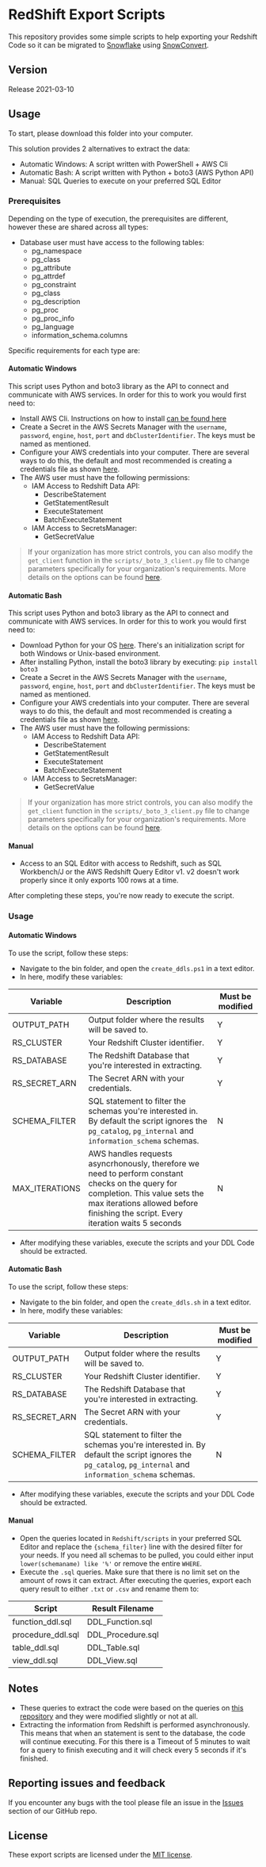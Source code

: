 # RedShift Export Scripts

This repository provides some simple scripts to help exporting your Redshift Code so it can be migrated to [Snowflake](https://www.snowflake.com/) using [SnowConvert](https://www.mobilize.net/products/database-migrations/snowconvert).

## Version

Release 2021-03-10

## Usage

To start, please download this folder into your computer.

This solution provides 2 alternatives to extract the data: 

* Automatic Windows: A script written with PowerShell + AWS Cli
* Automatic Bash: A script written with Python + boto3 (AWS Python API)
* Manual: SQL Queries to execute on your preferred SQL Editor

### Prerequisites

Depending on the type of execution, the prerequisites are different, however these are shared across all types:
* Database user must have access to the following tables:
  * pg_namespace
  * pg_class
  * pg_attribute
  * pg_attrdef
  * pg_constraint
  * pg_class
  * pg_description
  * pg_proc
  * pg_proc_info
  * pg_language
  * information_schema.columns

Specific requirements for each type are:

#### Automatic Windows

This script uses Python and boto3 library as the API to connect and communicate with AWS services. In order for this to work you would first need to:

* Install AWS Cli. Instructions on how to install [can be found here](https://docs.aws.amazon.com/cli/latest/userguide/getting-started-install.html)
* Create a Secret in the AWS Secrets Manager with the `username`, `password`, `engine`, `host`, `port` and `dbClusterIdentifier`. The keys must be named as mentioned.  
* Configure your AWS credentials into your computer. There are several ways to do this, the default and most recommended is creating a credentials file as shown [here](https://docs.aws.amazon.com/sdk-for-java/v1/developer-guide/setup-credentials.html).
* The AWS user must have the following permissions:
  * IAM Access to Redshift Data API:
    * DescribeStatement
    * GetStatementResult
    * ExecuteStatement
    * BatchExecuteStatement
  * IAM Access to SecretsManager:
    * GetSecretValue

> If your organization has more strict controls, you can also modify the `get_client` function in the `scripts/_boto_3_client.py` file to change parameters specifically for your organization's requirements. More details on the options can be found [here](https://boto3.amazonaws.com/v1/documentation/api/latest/guide/configuration.html).

#### Automatic Bash

This script uses Python and boto3 library as the API to connect and communicate with AWS services. In order for this to work you would first need to:

* Download Python for your OS [here](https://www.python.org/downloads/). There's an initialization script for both Windows or Unix-based environment.
* After installing Python, install the boto3 library by executing: `pip install boto3`
* Create a Secret in the AWS Secrets Manager with the `username`, `password`, `engine`, `host`, `port` and `dbClusterIdentifier`. The keys must be named as mentioned.  
* Configure your AWS credentials into your computer. There are several ways to do this, the default and most recommended is creating a credentials file as shown [here](https://docs.aws.amazon.com/sdk-for-java/v1/developer-guide/setup-credentials.html).
* The AWS user must have the following permissions:
  * IAM Access to Redshift Data API:
    * DescribeStatement
    * GetStatementResult
    * ExecuteStatement
    * BatchExecuteStatement
  * IAM Access to SecretsManager:
    * GetSecretValue

> If your organization has more strict controls, you can also modify the `get_client` function in the `scripts/_boto_3_client.py` file to change parameters specifically for your organization's requirements. More details on the options can be found [here](https://boto3.amazonaws.com/v1/documentation/api/latest/guide/configuration.html).

#### Manual

* Access to an SQL Editor with access to Redshift, such as SQL Workbench/J or the AWS Redshift Query Editor v1. v2 doesn't work properly since it only exports 100 rows at a time.

After completing these steps, you're now ready to execute the script.

### Usage

#### Automatic Windows

To use the script, follow these steps:

* Navigate to the bin folder, and open the `create_ddls.ps1` in a text editor.
* In here, modify these variables:

Variable|Description|Must be modified|
--- | --- | ---
OUTPUT_PATH|Output folder where the results will be saved to.|Y
RS_CLUSTER|Your Redshift Cluster identifier.|Y
RS_DATABASE|The Redshift Database that you're interested in extracting.|Y
RS_SECRET_ARN|The Secret ARN with your credentials.|Y
SCHEMA_FILTER|SQL statement to filter the schemas you're interested in. By default the script ignores the `pg_catalog`, `pg_internal` and `information_schema` schemas.|N
MAX_ITERATIONS|AWS handles requests asyncrhonously, therefore we need to perform constant checks on the query for completion. This value sets the max iterations allowed before finishing the script. Every iteration waits 5 seconds|N

* After modifying these variables, execute the scripts and your DDL Code should be extracted.

#### Automatic Bash

To use the script, follow these steps:

* Navigate to the bin folder, and open the `create_ddls.sh` in a text editor.
* In here, modify these variables:

Variable|Description|Must be modified|
--- | --- | ---
OUTPUT_PATH|Output folder where the results will be saved to.|Y
RS_CLUSTER|Your Redshift Cluster identifier.|Y
RS_DATABASE|The Redshift Database that you're interested in extracting.|Y
RS_SECRET_ARN|The Secret ARN with your credentials.|Y
SCHEMA_FILTER|SQL statement to filter the schemas you're interested in. By default the script ignores the `pg_catalog`, `pg_internal` and `information_schema` schemas.|N

* After modifying these variables, execute the scripts and your DDL Code should be extracted.

#### Manual

* Open the queries located in `Redshift/scripts` in your preferred SQL Editor and replace the `{schema_filter}` line  with the desired filter for your needs. If you need all schemas to be pulled, you could either input `lower(schemaname) like '%'` or remove the entire `WHERE`. 
* Execute the `.sql` queries. Make sure that there is no limit set on the amount of rows it can extract. After executing the queries, export each query result to either `.txt` or `.csv` and rename them to:

Script|Result Filename|
--- | --- |
function_ddl.sql|DDL_Function.sql
procedure_ddl.sql|DDL_Procedure.sql
table_ddl.sql|DDL_Table.sql
view_ddl.sql|DDL_View.sql

## Notes

* These queries to extract the code were based on the queries on [this repository](https://github.com/awslabs/amazon-redshift-utils/tree/master/src/AdminViews) and they were modified slightly or not at all.
* Extracting the information from Redshift is performed asynchronously. This means that when an statement is sent to the database, the code will continue executing. For this there is a Timeout of 5 minutes to wait for a query to finish executing and it will check every 5 seconds if it's finished.

## Reporting issues and feedback

If you encounter any bugs with the tool please file an issue in the
[Issues](https://github.com/MobilizeNet/SnowConvertDDLExportScripts/issues) section of our GitHub repo.

## License

These export scripts are licensed under the [MIT license](https://github.com/MobilizeNet/SnowConvertDDLExportScripts/blob/main/Redshift/LICENSE.txt).

